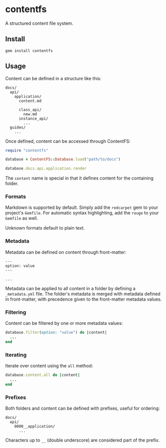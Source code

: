 # contentfs

A structured content file system.

## Install

```
gem install contentfs
```

## Usage

Content can be defined in a structure like this:

```
docs/
  api/
    application/
      content.md

      class_api/
        new.md
      instance_api/
        ...
  guides/
    ...
```

Once defined, content can be accessed through ContentFS:

```ruby
require "contentfs"

database = ContentFS::Database.load("path/to/docs")

database.docs.api.application.render
```

The `content` name is special in that it defines content for the containing folder.

### Formats

Markdown is supported by default. Simply add the `redcarpet` gem to your project's `Gemfile`. For automatic syntax highlighting, add the `rouge` to your `Gemfile` as well.

Unknown formats default to plain text.

### Metadata

Metadata can be defined on content through front-matter:

```
---
option: value
---

...
```

Metadata can be applied to all content in a folder by defining a `_metadata.yml` file. The folder's metadata is merged with metadata defined in front-matter, with precedence given to the front-matter metadata values.

### Filtering

Content can be filtered by one or more metadata values:

```ruby
database.filter(option: "value") do |content|
  ...
end
```

### Iterating

Iterate over content using the `all` method:

```ruby
database.content.all do |content|
  ...
end
```

### Prefixes

Both folders and content can be defined with prefixes, useful for ordering:

```
docs/
  api/
    0000__application/
      ...
```

Characters up to `__` (double underscore) are considered part of the prefix.
